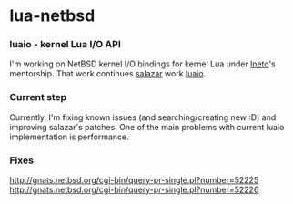 # lua-netbsd

### luaio - kernel Lua I/O API

I'm working on NetBSD kernel I/O bindings for kernel Lua under [lneto](https://github.com/lneto)'s mentorship.
That work continues [salazar](https://github.com/salazar) work [luaio](https://github.com/salazar/luaio).

### Current step
Currently, I'm fixing known issues (and searching/creating new :D) and improving salazar's patches.
One of the main problems with current luaio implementation is performance.

### Fixes
http://gnats.netbsd.org/cgi-bin/query-pr-single.pl?number=52225
http://gnats.netbsd.org/cgi-bin/query-pr-single.pl?number=52226
